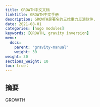 ```yaml
---
title: GROWTH中文文档
linktitle: GROWTH中文手册
description: GROWTH是著名的三维重力反演软件.
date: 2021-08-01
categories: [hugo modules]
keywords: [GROWTH, gravity inversion]
menu:
  docs:
    parent: "gravity-manual"
    weight: 30
weight: 30
sections_weight: 10
toc: true：
---
```


## 摘要

GROWTH

